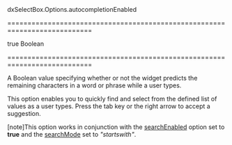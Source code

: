 <!--id-->dxSelectBox.Options.autocompletionEnabled<!--/id-->
===========================================================================
<!--hidden--><!--/hidden-->
<!--default-->true<!--/default-->
<!--type-->Boolean<!--/type-->
===========================================================================

<!--shortDescription-->
A Boolean value specifying whether or not the widget predicts the remaining characters in a word or phrase while a user types.
<!--/shortDescription-->

<!--fullDescription-->
This option enables you to quickly find and select from the defined list of values as a user types. Press the tab key or the right arrow to accept a suggestion.

[note]This option works in conjunction with the [searchEnabled](/Documentation/ApiReference/UI_Widgets/dxSelectBox/Configuration/#searchEnabled) option set to **true** and the [searchMode](/Documentation/ApiReference/UI_Widgets/dxSelectBox/Configuration/#searchMode) set to *"startswith"*.


<!--/fullDescription-->